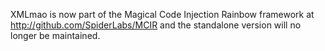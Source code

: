 XMLmao is now part of the Magical Code Injection Rainbow framework at http://github.com/SpiderLabs/MCIR and the standalone version will no longer be maintained.
